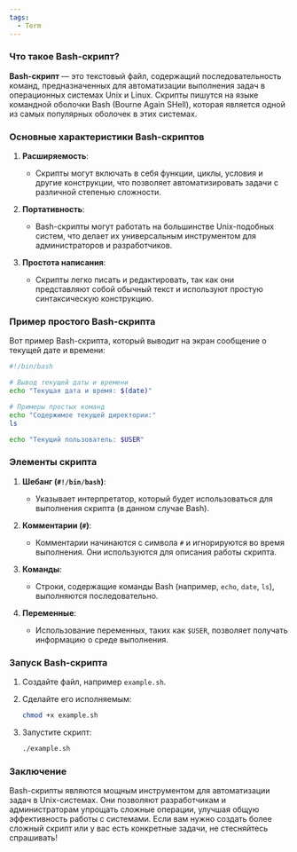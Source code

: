 ```yaml
---
tags:
  - Term
---
```

### Что такое Bash-скрипт?

**Bash-скрипт** — это текстовый файл, содержащий последовательность команд, предназначенных для автоматизации выполнения задач в операционных системах Unix и Linux. Скрипты пишутся на языке командной оболочки Bash (Bourne Again SHell), которая является одной из самых популярных оболочек в этих системах.

### Основные характеристики Bash-скриптов

1. **Расширяемость**:
   - Скрипты могут включать в себя функции, циклы, условия и другие конструкции, что позволяет автоматизировать задачи с различной степенью сложности.

2. **Портативность**:
   - Bash-скрипты могут работать на большинстве Unix-подобных систем, что делает их универсальным инструментом для администраторов и разработчиков.

3. **Простота написания**:
   - Скрипты легко писать и редактировать, так как они представляют собой обычный текст и используют простую синтаксическую конструкцию.

### Пример простого Bash-скрипта

Вот пример Bash-скрипта, который выводит на экран сообщение о текущей дате и времени:

```bash
#!/bin/bash

# Вывод текущей даты и времени
echo "Текущая дата и время: $(date)"

# Примеры простых команд
echo "Содержимое текущей директории:"
ls

echo "Текущий пользователь: $USER"
```

### Элементы скрипта

1. **Шебанг (`#!/bin/bash`)**:
   - Указывает интерпретатор, который будет использоваться для выполнения скрипта (в данном случае Bash).

2. **Комментарии (`#`)**:
   - Комментарии начинаются с символа `#` и игнорируются во время выполнения. Они используются для описания работы скрипта.

3. **Команды**:
   - Строки, содержащие команды Bash (например, `echo`, `date`, `ls`), выполняются последовательно.

4. **Переменные**:
   - Использование переменных, таких как `$USER`, позволяет получать информацию о среде выполнения.

### Запуск Bash-скрипта

1. Создайте файл, например `example.sh`.
2. Сделайте его исполняемым:

   ```bash
   chmod +x example.sh
   ```

3. Запустите скрипт:

   ```bash
   ./example.sh
   ```

### Заключение

Bash-скрипты являются мощным инструментом для автоматизации задач в Unix-системах. Они позволяют разработчикам и администраторам упрощать сложные операции, улучшая общую эффективность работы с системами. Если вам нужно создать более сложный скрипт или у вас есть конкретные задачи, не стесняйтесь спрашивать!